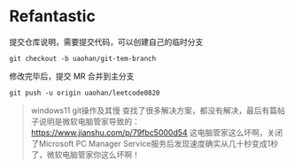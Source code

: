 # Refantastic

提交仓库说明，需要提交代码，可以创建自己的临时分支

`git checkout -b uaohan/git-tem-branch`

修改完毕后，提交 MR 合并到主分支

`git push -u origin uaohan/leetcode0820`

> windows11 git操作及其慢
查找了很多解决方案，都没有解决，最后有篇帖子说明是微软电脑管家导致的： https://www.jianshu.com/p/79fbc5000d54
这电脑管家这么坏啊，关闭了Microsoft PC Manager Service服务后发现速度确实从几十秒变成1秒了，微软电脑管家你这么坏啊！